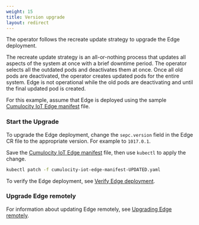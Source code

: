 ```yaml
---
weight: 15
title: Version upgrade
layout: redirect
---
```


The operator follows the recreate update strategy to upgrade the Edge deployment. 

The recreate update strategy is an all-or-nothing process that updates all aspects of the system at once with a brief downtime period. The operator selects all the outdated pods and deactivates them at once. Once all old pods are deactivated, the operator creates updated pods for the entire system. Edge is not operational while the old pods are deactivating and until the final updated pod is created.

For this example, assume that Edge is deployed using the sample [Cumulocity IoT Edge manifest](/files/edge-k8s/cumulocity-iot-edge-manifest.yaml) file.

### Start the Upgrade

To upgrade the Edge deployment, change the `sepc.version` field in the Edge CR file to the appropriate version. For example to `1017.0.1`.

Save the [Cumulocity IoT Edge manifest](/files/edge-k8s/cumulocity-iot-edge-manifest.yaml) file, then use `kubectl` to apply the change.

```bash
kubectl patch -f cumulocity-iot-edge-manifest-UPDATED.yaml
```

To verify the Edge deployment, see [Verify Edge deployment](/edge-k8s/installing-edge-on-k8/#verify-edge-deployment).

### Upgrade Edge remotely

For information about updating Edge remotely, see [Upgrading Edge remotely](/edge-k8s/k8-edge-connecting-edge-to-cloud/#k8-edge-upgrading-edge-remotely).